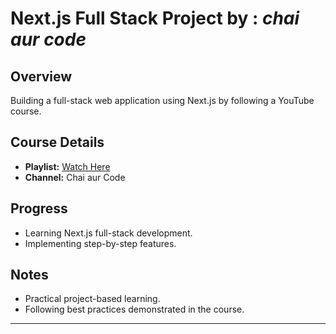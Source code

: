 # Next.js Full Stack Project by : ***chai aur code***

## Overview
Building a full-stack web application using Next.js by following a YouTube course.

## Course Details
- **Playlist:** [Watch Here](https://www.youtube.com/playlist?list=PLu71SKxNbfoBwut0coTT46oHz8q6xl2tO)
- **Channel:** Chai aur Code


## Progress
- Learning Next.js full-stack development.
- Implementing step-by-step features.

## Notes
- Practical project-based learning.
- Following best practices demonstrated in the course.

---
